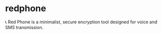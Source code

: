 # redphone
📞 Red Phone is a minimalist, secure encryption tool designed for voice and SMS transmission.
